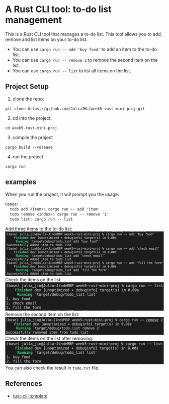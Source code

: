 # A Rust CLI tool: to-do list management 
This is a Rust CLI tool that manages a to-do list. This tool allows you to add, remove and list items on your to-do list.
* You can use `cargo run -- add 'buy food'` to add an item to the to-do list.
* You can use `cargo run -- remove 2` to remove the second item on the list.
* You can use `cargo run -- list` to list all items on the list.

## Project Setup
1. clone the repo:
```
git clone https://github.com/JuliaJHL/week5-rust-mini-proj.git
```
2. cd into the project:
```
cd week5-rust-mini-proj
```
3. compile the project
```
cargo build --release
```
4. run the project
```
cargo run 
```

## examples
When you run the project, it will prompt you the usage:
```
Usage:
  todo add <item>: cargo run -- add 'item'
  todo remove <index>: cargo run -- remove '1'
  todo list: cargo run -- list
```
Add three items to the to-do list:
![add](https://github.com/JuliaJHL/imgs_readme/blob/main/rustmini/add.png)
Check the items on the list:
![addcheck](https://github.com/JuliaJHL/imgs_readme/blob/main/rustmini/addcheck.png)
Remove the second item on the list:
![remove](https://github.com/JuliaJHL/imgs_readme/blob/main/rustmini/remove.png)
Check the items on the list after removing:
![removecheck](https://github.com/JuliaJHL/imgs_readme/blob/main/rustmini/removehceck.png)
You can also check the result in  `todo.txt` file.

## References

* [rust-cli-template](https://github.com/kbknapp/rust-cli-template)
